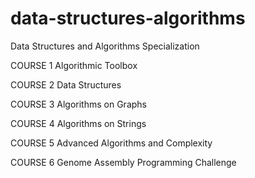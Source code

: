 # data-structures-algorithms

Data Structures and Algorithms Specialization


COURSE 1 Algorithmic Toolbox

COURSE 2 Data Structures

COURSE 3 Algorithms on Graphs

COURSE 4 Algorithms on Strings

COURSE 5 Advanced Algorithms and Complexity

COURSE 6 Genome Assembly Programming Challenge
